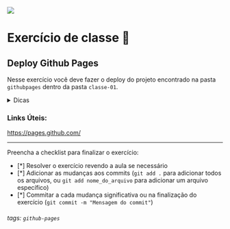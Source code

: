 ![](https://i.imgur.com/xG74tOh.png)

# Exercício de classe 🏫

## Deploy Github Pages

Nesse exercício você deve fazer o deploy do projeto encontrado na pasta `githubpages` dentro da pasta `classe-01`.

<details>
    <summary>Dicas</summary>
    <ul>
        <li>Siga os tutoriais do site oficial do `Github Pages`</li>
    <ul>
    
</details>

### Links Úteis:
https://pages.github.com/

---

Preencha a checklist para finalizar o exercício:

- [*] Resolver o exercício revendo a aula se necessário
- [*] Adicionar as mudanças aos commits (`git add .` para adicionar todos os arquivos, ou `git add nome_do_arquivo` para adicionar um arquivo específico)
- [*] Commitar a cada mudança significativa ou na finalização do exercício (`git commit -m "Mensagem do commit"`)

###### tags: `github-pages`
